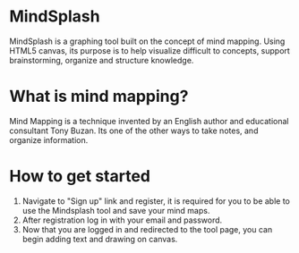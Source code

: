 # MindSplash

MindSplash is a graphing tool built on the concept of mind mapping. Using HTML5 canvas, its purpose is to help visualize difficult to concepts, support brainstorming, organize and structure knowledge. 

# What is mind mapping?
Mind Mapping is a technique invented by an English author and educational consultant Tony Buzan. 
Its one of the other ways to take notes, and organize information. 

# How to get started

1. Navigate to "Sign up" link and register, it is required for you to be able to use the Mindsplash tool and save your mind maps.
2. After registration log in with your email and password.
3. Now that you are logged in and redirected to the tool page, you can begin adding text and drawing on canvas.
